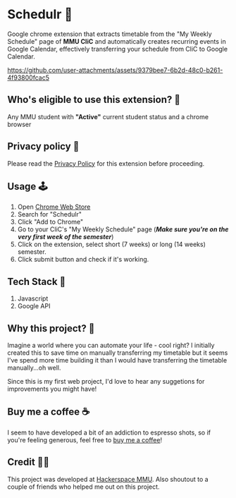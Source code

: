 # Schedulr 📅
Google chrome extension that extracts timetable from the "My Weekly Schedule" page of **MMU CliC** and automatically creates recurring events in Google Calendar, effectively transferring your schedule from CliC to Google Calendar.

https://github.com/user-attachments/assets/9379bee7-6b2d-48c0-b261-4f93800fcac5

## Who's eligible to use this extension? 👀
Any MMU student with **"Active"** current student status and a chrome browser

## Privacy policy 📜
Please read the [Privacy Policy](https://www.mmuschedulr.com/privacy-policy.html) for this extension before proceeding.

## Usage 🕹️
1. Open [Chrome Web Store](https://chromewebstore.google.com/?utm_source=ext_app_menu&pli=1)
2. Search for "Schedulr"
3. Click "Add to Chrome"
4. Go to your CliC's "My Weekly Schedule" page (***Make sure you're on the very first week of the semester***)
5. Click on the extension, select short (7 weeks) or long (14 weeks) semester.
6. Click submit button and check if it's working.

## Tech Stack 🚀
1. Javascript
2. Google API

## Why this project? 🛌
Imagine a world where you can automate your life - cool right? I initially created this to save time on manually transferring my timetable but it seems I've spend more time building it than I would have transferring the timetable manually...oh well.

Since this is my first web project, I'd love to hear any suggetions for improvements you might have!

## Buy me a coffee ☕
I seem to have developed a bit of an addiction to espresso shots, so if you're feeling generous, feel free to [buy me a coffee](https://ko-fi.com/sycanz)!

## Credit 🤝🏻
This project was developed at [Hackerspace MMU](https://hackerspacemmu.rocks/). Also shoutout to a couple of friends who helped me out on this project.
